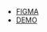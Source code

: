

- [FIGMA](https://www.figma.com/file/OMjQNb3hg1LKMV4OwyQ3Ao/BOSE?node-id=0%3A1)
- [DEMO](https://stanislav-topikha.github.io/layout_miami/)
